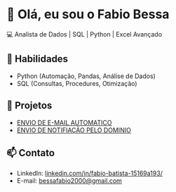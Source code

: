 # 👋 Olá, eu sou o Fabio Bessa

💻 Analista de Dados | SQL | Python | Excel Avançado  

## 🔧 Habilidades
- Python (Automação, Pandas, Análise de Dados)
- SQL (Consultas, Procedures, Otimização)
## 📂 Projetos
- [ENVIO DE E-MAIL AUTOMATICO](https://github.com/fabiobessa123/E-MAIL-AUTOMATICO)
- [ENVIO DE NOTIFIAÇÃO PELO DOMINIO](https://github.com/fabiobessa123/SERVIDOR-CLIENTE)

## 📫 Contato
- LinkedIn: [linkedin.com/in/fabio-batista-15169a193/](https://www.linkedin.com/in/fabio-batista-15169a193/)
- E-mail: bessafabio2000@gmail.com
